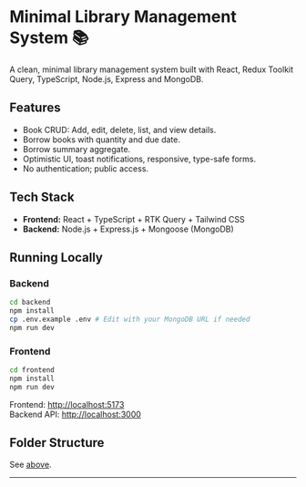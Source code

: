 # Minimal Library Management System 📚

A clean, minimal library management system built with React, Redux Toolkit Query, TypeScript, Node.js, Express and MongoDB.

## Features

- Book CRUD: Add, edit, delete, list, and view details.
- Borrow books with quantity and due date.
- Borrow summary aggregate.
- Optimistic UI, toast notifications, responsive, type-safe forms.
- No authentication; public access.

## Tech Stack

- **Frontend:** React + TypeScript + RTK Query + Tailwind CSS
- **Backend:** Node.js + Express.js + Mongoose (MongoDB)

## Running Locally

### Backend

```bash
cd backend
npm install
cp .env.example .env # Edit with your MongoDB URL if needed
npm run dev
```

### Frontend

```bash
cd frontend
npm install
npm run dev
```

Frontend: [http://localhost:5173](http://localhost:5173)  
Backend API: [http://localhost:3000](http://localhost:3000)

## Folder Structure

See [above](#monorepo-structure).

---
